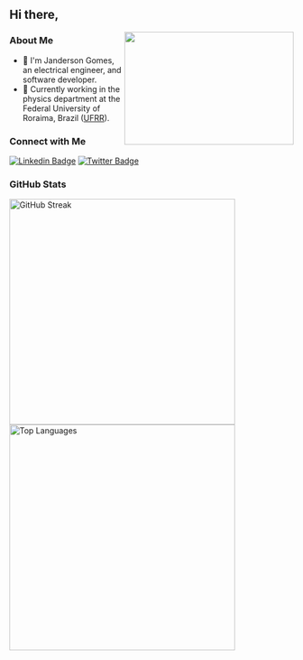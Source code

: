 <h2>Hi there,</h2>

<img align="right" src="https://media.giphy.com/media/L3Vca26EaTIEU/giphy.gif" width="300" height="200"/>

### About Me

- 👋 I'm Janderson Gomes, an electrical engineer, and software developer.
- :office: Currently working in the physics department at the Federal University of Roraima, Brazil ([UFRR](https://ufrr.br)).

### Connect with Me

[![Linkedin Badge](https://img.shields.io/badge/LinkedIn-Janderson%20Gomes-blue)](https://www.linkedin.com/in/engjango/)
[![Twitter Badge](https://img.shields.io/badge/Twitter-Janderson%20Gomes-blue)](https://www.twitter.com/in/engjango/)

### GitHub Stats

<p align="left">
  <img src="https://github-readme-streak-stats.herokuapp.com?user=engjango&theme=tokyonight_duo&hide_border=true" alt="GitHub Streak" width="400" />
  <img src="https://github-readme-stats.vercel.app/api/top-langs?username=engjango&show_icons=true&locale=en&layout=compact&theme=tokyonight&langs_count=6&hide=css" alt="Top Languages" width="400" />
</p>

<!--
**jndgomes/jndgomes** is a ✨ _special_ ✨ repository because its `README.md` (this file) appears on your GitHub profile.

Here are some ideas to get you started:

- 🔭 I’m currently working on ...
- 🌱 I’m currently learning ...
- 👯 I’m looking to collaborate on ...
- 🤔 I’m looking for help with ...
- 💬 Ask me about ...
- 📫 How to reach me: ...
- 😄 Pronouns: ...
- ⚡ Fun fact: ...
-->
